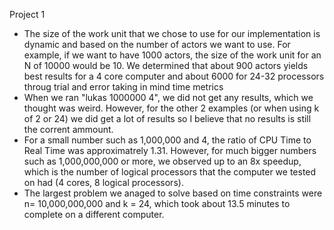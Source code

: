 Project 1

- The size of the work unit that we chose to use for our implementation is dynamic and based on the number of actors we want to use. For example, if we want to have 1000 actors, the size of the work unit for an N of 10000 would be 10. We determined that about 900 actors yields best results for a 4 core computer and about 6000 for 24-32 processors throug trial and error taking in mind time metrics
- When we ran "lukas 1000000 4", we did not get any results, which we thought was weird. However, for the other 2 examples (or when using k of 2 or 24) we did get a lot of results so I believe that no results is still the corrent ammount.
- For a small number such as 1,000,000 and 4, the ratio of CPU Time to Real Time was approximatrely 1.31. However, for much bigger numbers such as 1,000,000,000 or more, we observed up to an 8x speedup, which is the number of logical processors that the computer we tested on had (4 cores, 8 logical processors).
- The largest problem we anaged to solve based on time constraints were n= 10,000,000,000 and k = 24, which took about 13.5 minutes to complete on a different computer. 